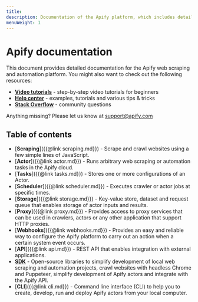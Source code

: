 ```yaml
---
title:
description: Documentation of the Apify platform, which includes detailed description of Crawler, Actor, Storage, SDK and API.
menuWeight: 1
---
```


# Apify documentation

This document provides detailed documentation for the Apify web scraping and automation platform. You might also want to check out the following resources:

*   [**Video tutorials**](https://www.youtube.com/apify) - step-by-step video tutorials for beginners
*   [**Help center**](https://help.apify.com/) - examples, tutorials and various tips & tricks
*   [**Stack Overflow**](https://stackoverflow.com/questions/tagged/apify) - community questions

Anything missing? Please let us know at [support@apify.com](mailto:support@apify.com)

## [](#table-of-contents)Table of contents

*   [**Scraping**]({{@link scraping.md}}) - Scrape and crawl websites using a few simple lines of JavaScript.
*   [**Actor**]({{@link actor.md}}) - Runs arbitrary web scraping or automation tasks in the Apify cloud.
*   [**Tasks**]({{@link tasks.md}}) - Stores one or more configurations of an Actor.
*   [**Scheduler**]({{@link scheduler.md}}) - Executes crawler or actor jobs at specific times.
*   [**Storage**]({{@link storage.md}}) - Key-value store, dataset and request queue that enables storage of actor inputs and results.
*   [**Proxy**]({{@link proxy.md}}) - Provides access to proxy services that can be used in crawlers, actors or any other application that support HTTP proxies.
*   [**Webhooks**]({{@link webhooks.md}}) - Provides an easy and reliable way to configure the Apify platform to carry out an action when a certain system event occurs.
*   [**API**]({{@link api.md}}) - REST API that enables integration with external applications.
*   [**SDK**](https://sdk.apify.com) - Open-source libraries to simplify development of local web scraping and automation projects, crawl websites with headless Chrome and Puppeteer, simplify development of Apify actors and integrate with the Apify API.
*   [**CLI**]({{@link cli.md}}) - Command line interface (CLI) to help you to create, develop, run and deploy Apify actors from your local computer.

